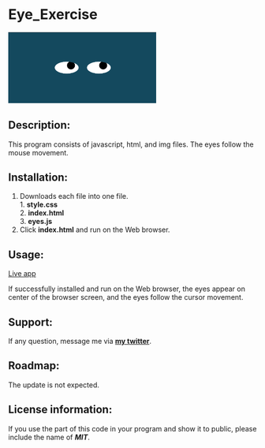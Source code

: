 # Eye_Exercise

<img src="EyesExercise.png" width='300'/>

## Description:
  
  This program consists of javascript, html, and img files.
  The eyes follow the mouse movement.

## Installation:
  1. Downloads each file into one file. <br>
    1. **style.css** <br>
    2. **index.html** <br>
    3. **eyes.js** <br>
  2. Click **index.html** and run on the Web browser.
  
## Usage:
[Live app](https://kojiroasano.github.io/Eye_Exercise-Week-8-/)
  <p>If successfully installed and run on the Web browser, the eyes appear on center of the browser screen, and the eyes follow the cursor movement.</p>
  
## Support:
  If any question, message me via **[my twitter](https://twitter.com/Kojiro38895598)**.
  
## Roadmap:
  The update is not expected.
  
## License information: 
 If you use the part of this code in your program and show it to public, please include the name of ***MIT***.
